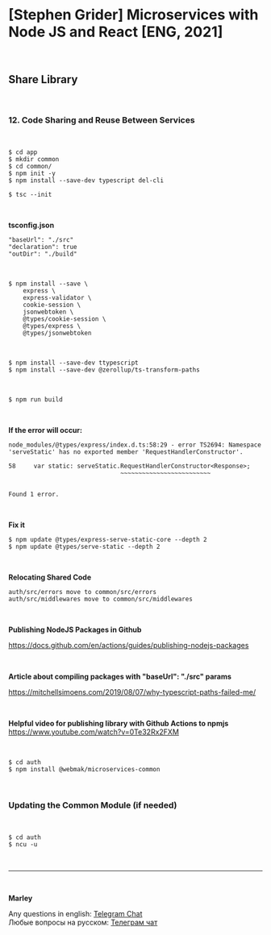 # [Stephen Grider] Microservices with Node JS and React [ENG, 2021]

<br/>

## Share Library

<br/>

### 12. Code Sharing and Reuse Between Services

<br/>

    $ cd app
    $ mkdir common
    $ cd common/
    $ npm init -y
    $ npm install --save-dev typescript del-cli

    $ tsc --init

<br/>

**tsconfig.json**

    "baseUrl": "./src"
    "declaration": true
    "outDir": "./build"

<br/>

```
$ npm install --save \
    express \
    express-validator \
    cookie-session \
    jsonwebtoken \
    @types/cookie-session \
    @types/express \
    @types/jsonwebtoken
```

<br/>

```
$ npm install --save-dev ttypescript
$ npm install --save-dev @zerollup/ts-transform-paths
```

<br/>

    $ npm run build

<br/>

**If the error will occur:**

```
node_modules/@types/express/index.d.ts:58:29 - error TS2694: Namespace 'serveStatic' has no exported member 'RequestHandlerConstructor'.

58     var static: serveStatic.RequestHandlerConstructor<Response>;
                               ~~~~~~~~~~~~~~~~~~~~~~~~~


Found 1 error.

```

<br/>

**Fix it**

```
$ npm update @types/express-serve-static-core --depth 2
$ npm update @types/serve-static --depth 2
```

<br/>

**Relocating Shared Code**

```
auth/src/errors move to common/src/errors
auth/src/middlewares move to common/src/middlewares
```

<br/>

**Publishing NodeJS Packages in Github**

https://docs.github.com/en/actions/guides/publishing-nodejs-packages

<br/>

**Article about compiling packages with "baseUrl": "./src" params**

https://mitchellsimoens.com/2019/08/07/why-typescript-paths-failed-me/

<br/>

**Helpful video for publishing library with Github Actions to npmjs**  
https://www.youtube.com/watch?v=0Te32Rx2FXM

<br/>

<!--

```
$ cd auth
$ npm config set @webmakaka:registry https://npm.pkg.github.com/webmakaka
$ npm install @webmakaka/microservices-common
```

-->

```
$ cd auth
$ npm install @webmak/microservices-common
```

<br/>

### Updating the Common Module (if needed)

<br/>

```
$ cd auth
$ ncu -u
```

<br/>

---

<br/>

**Marley**

Any questions in english: <a href="https://jsdev.org/chat/">Telegram Chat</a>  
Любые вопросы на русском: <a href="https://jsdev.ru/chat/">Телеграм чат</a>
